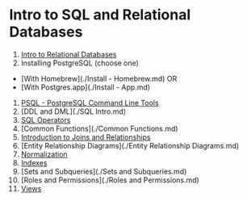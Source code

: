 # Intro to SQL and Relational Databases

1. [Intro to Relational Databases](./Intro.md)
1. Installing PostgreSQL (choose one)
  - [With Homebrew](./Install - Homebrew.md) OR
  - [With Postgres.app](./Install - App.md)
1. [PSQL - PostgreSQL Command Line Tools](./PSQL.md)
1. [DDL and DML](./SQL Intro.md)
1. [SQL Operators](./Operators.md)
1. [Common Functions](./Common Functions.md)
1. [Introduction to Joins and Relationships](./Joins.md)
1. [Entity Relationship Diagrams](./Entity Relationship Diagrams.md)
1. [Normalization](./Normalization.md)
1. [Indexes](./Indexes.md)
1. [Sets and Subqueries](./Sets and Subqueries.md)
1. [Roles and Permissions](./Roles and Permissions.md)
1. [Views](./Views.md)
